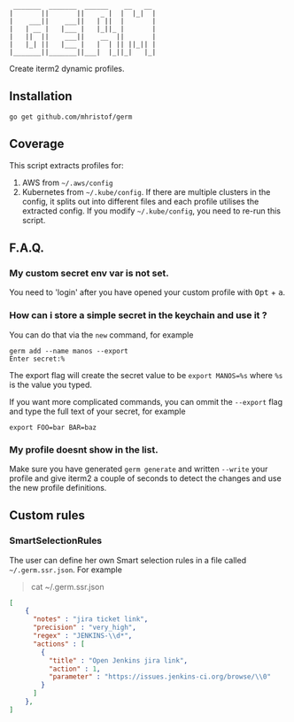 ```
 _______  _______  ______    __   __
|       ||       ||    _ |  |  |_|  |
|    ___||    ___||   | ||  |       |
|   | __ |   |___ |   |_||_ |       |
|   ||  ||    ___||    __  ||       |
|   |_| ||   |___ |   |  | || ||_|| |
|_______||_______||___|  |_||_|   |_|
```

Create iterm2 dynamic profiles.

## Installation

```
go get github.com/mhristof/germ
```

## Coverage

This script extracts profiles for:

1. AWS from `~/.aws/config`
2. Kubernetes from `~/.kube/config`. If there are multiple clusters in the config, it splits out into different files and each profile utilises the extracted config. If you modify `~/.kube/config`, you need to re-run this script.


## F.A.Q.

### My custom secret env var is not set.

You need to 'login' after you have opened your custom profile with <kbd>Opt</kbd> + <kbd>a</kbd>.

### How can i store a simple secret in the keychain and use it ?

You can do that via the `new` command, for example

```
germ add --name manos --export
Enter secret:%
```

The export flag will create the secret value to be `export MANOS=%s` where `%s` is the value you typed.

If you want more complicated commands, you can ommit the `--export` flag and type the full text of your secret, for example

```
export FOO=bar BAR=baz
```

### My profile doesnt show in the list.

Make sure you have generated `germ generate` and written `--write` your profile and give iterm2
a couple of seconds to detect the changes and use the new profile definitions.

## Custom rules

### SmartSelectionRules

The user can define her own Smart selection rules in a file called `~/.germ.ssr.json`. For example

> cat ~/.germ.ssr.json
```json
[
    {
      "notes" : "jira ticket link",
      "precision" : "very_high",
      "regex" : "JENKINS-\\d*",
      "actions" : [
        {
          "title" : "Open Jenkins jira link",
          "action" : 1,
          "parameter" : "https://issues.jenkins-ci.org/browse/\\0"
        }
      ]
    },
]
```
